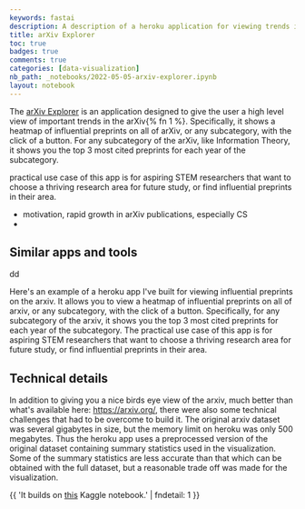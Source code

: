 ```yaml
---
keywords: fastai
description: A description of a heroku application for viewing trends in the arXiv at a high level.
title: arXiv Explorer
toc: true 
badges: true
comments: true
categories: [data-visualization]
nb_path: _notebooks/2022-05-05-arxiv-explorer.ipynb
layout: notebook
---
```


<!--
#################################################
### THIS FILE WAS AUTOGENERATED! DO NOT EDIT! ###
#################################################
# file to edit: _notebooks/2022-05-05-arxiv-explorer.ipynb
-->

<div class="container" id="notebook-container">
        
<div class="cell border-box-sizing text_cell rendered"><div class="inner_cell">
<div class="text_cell_render border-box-sizing rendered_html">
<p>The <a href="https://arxiv-explore.herokuapp.com/">arXiv Explorer</a> is an application designed to give the user a high level view of important trends in the arXiv{% fn 1 %}. Specifically, it shows a heatmap of influential preprints on all of arXiv, or any subcategory, with the click of a button. For any subcategory of the arXiv, like Information Theory, it shows you the top 3 most cited preprints for each year of the subcategory.</p>
<p>practical use case of this app is for aspiring STEM researchers that want to choose a thriving research area for future study, or find influential preprints in their area.</p>

</div>
</div>
</div>
<div class="cell border-box-sizing text_cell rendered"><div class="inner_cell">
<div class="text_cell_render border-box-sizing rendered_html">
<ul>
<li>motivation, rapid growth in arXiv publications, especially CS</li>
<li></li>
</ul>

</div>
</div>
</div>
<div class="cell border-box-sizing text_cell rendered"><div class="inner_cell">
<div class="text_cell_render border-box-sizing rendered_html">
<h2 id="Similar-apps-and-tools">Similar apps and tools<a class="anchor-link" href="#Similar-apps-and-tools"> </a></h2><p>dd</p>

</div>
</div>
</div>
<div class="cell border-box-sizing text_cell rendered"><div class="inner_cell">
<div class="text_cell_render border-box-sizing rendered_html">
<p>Here's an example of a heroku app I've built for viewing influential preprints on the arxiv. It allows you to view a heatmap of influential preprints on all of arxiv, or any subcategory, with the click of a button. Specifically, for any subcategory of the arxiv, it shows you the top 3 most cited preprints for each year of the subcategory. The practical use case of this app is for aspiring STEM researchers that want to choose a thriving research area for future study, or find influential preprints in their area.</p>

</div>
</div>
</div>
<div class="cell border-box-sizing text_cell rendered"><div class="inner_cell">
<div class="text_cell_render border-box-sizing rendered_html">
<h2 id="Technical-details">Technical details<a class="anchor-link" href="#Technical-details"> </a></h2><p>In addition to giving you a nice birds eye view of the arxiv, much better than what's available here: <a href="https://arxiv.org/">https://arxiv.org/</a>, there were also some technical challenges that had to be overcome to build it. The original arxiv dataset was several gigabytes in size, but the memory limit on heroku was only 500 megabytes. Thus the heroku app uses a preprocessed version of the original dataset containing summary statistics used in the visualization. Some of the summary statistics are less accurate than that which can be obtained with the full dataset, but a reasonable trade off was made for the visualization.</p>

</div>
</div>
</div>
<div class="cell border-box-sizing text_cell rendered"><div class="inner_cell">
<div class="text_cell_render border-box-sizing rendered_html">
<p>{{ 'It builds on <a href="https://www.kaggle.com/code/steubk/arxiv-taxonomy-e-top-influential-papers">this</a> Kaggle notebook.' | fndetail: 1 }}</p>

</div>
</div>
</div>
</div>
 

